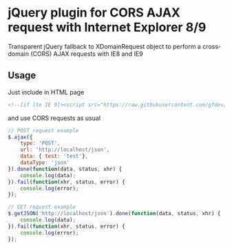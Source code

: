 # jQuery plugin for CORS AJAX request with Internet Explorer 8/9

Transparent jQuery fallback to XDomainRequest object to perform a cross-domain (CORS) AJAX requests with IE8 and IE9

## Usage

Just include in HTML page

```HTML
<!--[if lte IE 9]><script src="https://raw.githubusercontent.com/gfdev/javascript-jquery-transport-xdr/master/dist/jquery.transport.xdr.min.js"></script><![endif]-->
```

and use CORS requests as usual

```JavaScript
// POST request example
$.ajax({
    type: 'POST',
    url: 'http://localhost/json',
    data: { test: 'test'},
    dataType: 'json'
}).done(function(data, status, xhr) {
    console.log(data);
}).fail(function(xhr, status, error) {
    console.log(error);
});

// GET request example
$.getJSON('http://localhost/json').done(function(data, status, xhr) {
    console.log(data);
}).fail(function(xhr, status, error) {
    console.log(error);
});
```
